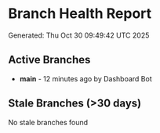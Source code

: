 # Branch Health Report
Generated: Thu Oct 30 09:49:42 UTC 2025

## Active Branches
- **main** - 12 minutes ago by Dashboard Bot

## Stale Branches (>30 days)
No stale branches found

